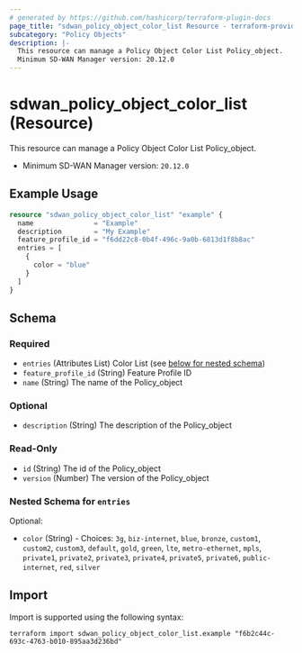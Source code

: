 ```yaml
---
# generated by https://github.com/hashicorp/terraform-plugin-docs
page_title: "sdwan_policy_object_color_list Resource - terraform-provider-sdwan"
subcategory: "Policy Objects"
description: |-
  This resource can manage a Policy Object Color List Policy_object.
  Minimum SD-WAN Manager version: 20.12.0
---
```


# sdwan_policy_object_color_list (Resource)

This resource can manage a Policy Object Color List Policy_object.
  - Minimum SD-WAN Manager version: `20.12.0`

## Example Usage

```terraform
resource "sdwan_policy_object_color_list" "example" {
  name               = "Example"
  description        = "My Example"
  feature_profile_id = "f6dd22c8-0b4f-496c-9a0b-6813d1f8b8ac"
  entries = [
    {
      color = "blue"
    }
  ]
}
```

<!-- schema generated by tfplugindocs -->
## Schema

### Required

- `entries` (Attributes List) Color List (see [below for nested schema](#nestedatt--entries))
- `feature_profile_id` (String) Feature Profile ID
- `name` (String) The name of the Policy_object

### Optional

- `description` (String) The description of the Policy_object

### Read-Only

- `id` (String) The id of the Policy_object
- `version` (Number) The version of the Policy_object

<a id="nestedatt--entries"></a>
### Nested Schema for `entries`

Optional:

- `color` (String) - Choices: `3g`, `biz-internet`, `blue`, `bronze`, `custom1`, `custom2`, `custom3`, `default`, `gold`, `green`, `lte`, `metro-ethernet`, `mpls`, `private1`, `private2`, `private3`, `private4`, `private5`, `private6`, `public-internet`, `red`, `silver`

## Import

Import is supported using the following syntax:

```shell
terraform import sdwan_policy_object_color_list.example "f6b2c44c-693c-4763-b010-895aa3d236bd"
```
